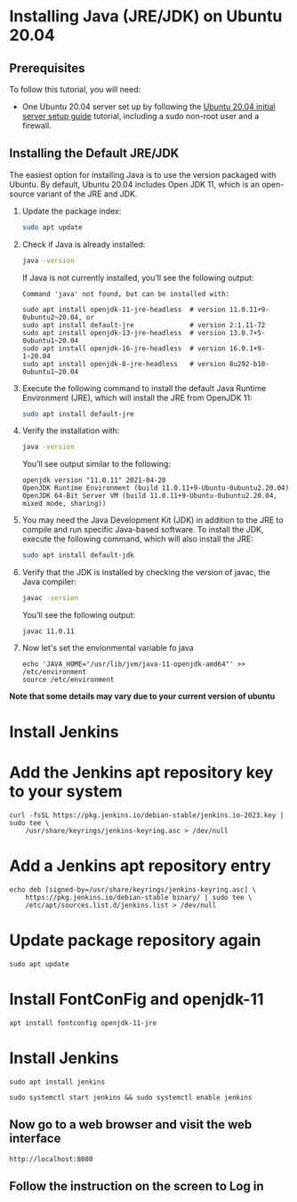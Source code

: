 # Installing Java (JRE/JDK) on Ubuntu 20.04

## Prerequisites
To follow this tutorial, you will need:

- One Ubuntu 20.04 server set up by following the [Ubuntu 20.04 initial server setup guide](https://www.digitalocean.com/community/tutorials/initial-server-setup-with-ubuntu-20-04) tutorial, including a sudo non-root user and a firewall.

## Installing the Default JRE/JDK
The easiest option for installing Java is to use the version packaged with Ubuntu. By default, Ubuntu 20.04 includes Open JDK 11, which is an open-source variant of the JRE and JDK.

1. Update the package index:

    ```bash
    sudo apt update
    ```

2. Check if Java is already installed:

    ```bash
    java -version
    ```

    If Java is not currently installed, you’ll see the following output:

    ```
    Command 'java' not found, but can be installed with:

    sudo apt install openjdk-11-jre-headless  # version 11.0.11+9-0ubuntu2~20.04, or
    sudo apt install default-jre              # version 2:1.11-72
    sudo apt install openjdk-13-jre-headless  # version 13.0.7+5-0ubuntu1~20.04
    sudo apt install openjdk-16-jre-headless  # version 16.0.1+9-1~20.04
    sudo apt install openjdk-8-jre-headless   # version 8u292-b10-0ubuntu1~20.04
    ```

3. Execute the following command to install the default Java Runtime Environment (JRE), which will install the JRE from OpenJDK 11:

    ```bash
    sudo apt install default-jre
    ```

4. Verify the installation with:

    ```bash
    java -version
    ```

    You’ll see output similar to the following:

    ```
    openjdk version "11.0.11" 2021-04-20
    OpenJDK Runtime Environment (build 11.0.11+9-Ubuntu-0ubuntu2.20.04)
    OpenJDK 64-Bit Server VM (build 11.0.11+9-Ubuntu-0ubuntu2.20.04, mixed mode, sharing))
    ```

5. You may need the Java Development Kit (JDK) in addition to the JRE to compile and run specific Java-based software. To install the JDK, execute the following command, which will also install the JRE:

    ```bash
    sudo apt install default-jdk
    ```

6. Verify that the JDK is installed by checking the version of javac, the Java compiler:

    ```bash
    javac -version
    ```

    You’ll see the following output:

    ```
    javac 11.0.11
    ```
7. Now let's set the envionmental variable fo java
   ```
   echo 'JAVA_HOME="/usr/lib/jvm/java-11-openjdk-amd64"' >> /etc/environment
   source /etc/environment
   ```
    
**Note that some details may vary due to your current version of ubuntu**



# Install Jenkins

# Add the Jenkins apt repository key to your system
```
curl -fsSL https://pkg.jenkins.io/debian-stable/jenkins.io-2023.key | sudo tee \
    /usr/share/keyrings/jenkins-keyring.asc > /dev/null
```

# Add a Jenkins apt repository entry
```
echo deb [signed-by=/usr/share/keyrings/jenkins-keyring.asc] \
    https://pkg.jenkins.io/debian-stable binary/ | sudo tee \
    /etc/apt/sources.list.d/jenkins.list > /dev/null
```

# Update package repository again
```
sudo apt update
```
# Install FontConFig and openjdk-11

```
apt install fontconfig openjdk-11-jre
```

# Install Jenkins

```
sudo apt install jenkins
```
```
sudo systemctl start jenkins && sudo systemctl enable jenkins
```

## Now go to a web browser and visit the web interface
```http://localhost:8080```

## Follow the instruction on the screen to Log in 
